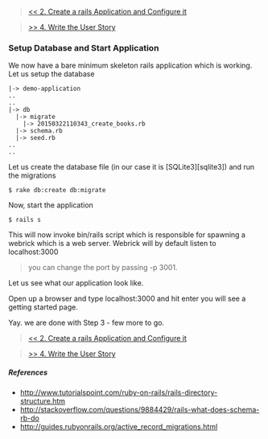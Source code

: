 > [<< 2. Create a rails Application and Configure it](step-2-configure-application.md)

> [>> 4. Write the User Story](step-4-write-user-story.md)


### Setup Database and Start Application

We now have a bare minimum skeleton rails application which is working. Let us setup the database

```
|-> demo-application
..
..
|-> db
  |-> migrate
    |-> 20150322110343_create_books.rb
  |-> schema.rb
  |-> seed.rb
..
..

```

Let us create the database file (in our case it is [SQLite3][sqlite3]) and run the migrations

`$ rake db:create db:migrate`

Now, start the application

`$ rails s`

This will now invoke bin/rails script which is responsible for spawning a webrick which is a web server.
Webrick will by default listen to localhost:3000

> you can change the port by passing -p 3001.

Let us see what our application look like.

Open up a browser and type localhost:3000 and hit enter
you will see a getting started page.

Yay. we are done with Step 3 - few more to go.

> [<< 2. Create a rails Application and Configure it](step-2-configure-application.md)

> [>> 4. Write the User Story](step-4-write-user-story.md)


##### References

* http://www.tutorialspoint.com/ruby-on-rails/rails-directory-structure.htm
* http://stackoverflow.com/questions/9884429/rails-what-does-schema-rb-do
* http://guides.rubyonrails.org/active_record_migrations.html

[sqlite]: https://www.sqlite.org/





